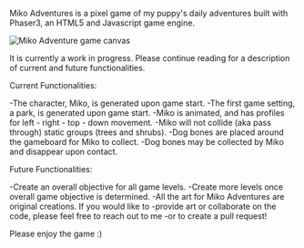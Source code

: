 Miko Adventures is a pixel game of my puppy's daily adventures built with Phaser3, an HTML5 and Javascript game engine.

![Miko Adventure game canvas](https://s25.postimg.cc/8x12k7gun/Screen_Shot_2018-09-05_at_2.29.38_PM.png)

It is currently a work in progress. Please continue reading for a description of current and future functionalities.

Current Functionalities:

-The character, Miko, is generated upon game start.
-The first game setting, a park, is generated upon game start.
-Miko is animated, and has profiles for left - right - top - down movement.
-Miko will not collide (aka pass through) static groups (trees and shrubs).
-Dog bones are placed around the gameboard for Miko to collect.
-Dog bones may be collected by Miko and disappear upon contact.

Future Functionalities:

-Create an overall objective for all game levels.
-Create more levels once overall game objective is determined.
-All the art for Miko Adventures are original creations. If you would like to -provide art or collaborate on the code, please feel free to reach out to me -or to create a pull request!

Please enjoy the game :)
